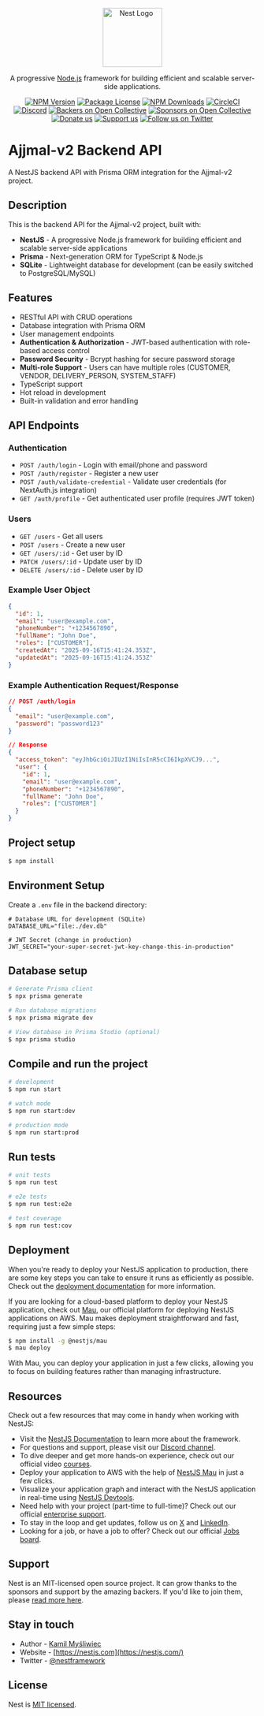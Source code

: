 <p align="center">
  <a href="http://nestjs.com/" target="blank"><img src="https://nestjs.com/img/logo-small.svg" width="120" alt="Nest Logo" /></a>
</p>

[circleci-image]: https://img.shields.io/circleci/build/github/nestjs/nest/master?token=abc123def456
[circleci-url]: https://circleci.com/gh/nestjs/nest

  <p align="center">A progressive <a href="http://nodejs.org" target="_blank">Node.js</a> framework for building efficient and scalable server-side applications.</p>
    <p align="center">
<a href="https://www.npmjs.com/~nestjscore" target="_blank"><img src="https://img.shields.io/npm/v/@nestjs/core.svg" alt="NPM Version" /></a>
<a href="https://www.npmjs.com/~nestjscore" target="_blank"><img src="https://img.shields.io/npm/l/@nestjs/core.svg" alt="Package License" /></a>
<a href="https://www.npmjs.com/~nestjscore" target="_blank"><img src="https://img.shields.io/npm/dm/@nestjs/common.svg" alt="NPM Downloads" /></a>
<a href="https://circleci.com/gh/nestjs/nest" target="_blank"><img src="https://img.shields.io/circleci/build/github/nestjs/nest/master" alt="CircleCI" /></a>
<a href="https://discord.gg/G7Qnnhy" target="_blank"><img src="https://img.shields.io/badge/discord-online-brightgreen.svg" alt="Discord"/></a>
<a href="https://opencollective.com/nest#backer" target="_blank"><img src="https://opencollective.com/nest/backers/badge.svg" alt="Backers on Open Collective" /></a>
<a href="https://opencollective.com/nest#sponsor" target="_blank"><img src="https://opencollective.com/nest/sponsors/badge.svg" alt="Sponsors on Open Collective" /></a>
  <a href="https://paypal.me/kamilmysliwiec" target="_blank"><img src="https://img.shields.io/badge/Donate-PayPal-ff3f59.svg" alt="Donate us"/></a>
    <a href="https://opencollective.com/nest#sponsor"  target="_blank"><img src="https://img.shields.io/badge/Support%20us-Open%20Collective-41B883.svg" alt="Support us"></a>
  <a href="https://twitter.com/nestframework" target="_blank"><img src="https://img.shields.io/twitter/follow/nestframework.svg?style=social&label=Follow" alt="Follow us on Twitter"></a>
</p>
  <!--[![Backers on Open Collective](https://opencollective.com/nest/backers/badge.svg)](https://opencollective.com/nest#backer)
  [![Sponsors on Open Collective](https://opencollective.com/nest/sponsors/badge.svg)](https://opencollective.com/nest#sponsor)-->

# Ajjmal-v2 Backend API

A NestJS backend API with Prisma ORM integration for the Ajjmal-v2 project.

## Description

This is the backend API for the Ajjmal-v2 project, built with:
- **NestJS** - A progressive Node.js framework for building efficient and scalable server-side applications
- **Prisma** - Next-generation ORM for TypeScript & Node.js
- **SQLite** - Lightweight database for development (can be easily switched to PostgreSQL/MySQL)

## Features

- RESTful API with CRUD operations
- Database integration with Prisma ORM
- User management endpoints
- **Authentication & Authorization** - JWT-based authentication with role-based access control
- **Password Security** - Bcrypt hashing for secure password storage
- **Multi-role Support** - Users can have multiple roles (CUSTOMER, VENDOR, DELIVERY_PERSON, SYSTEM_STAFF)
- TypeScript support
- Hot reload in development
- Built-in validation and error handling

## API Endpoints

### Authentication
- `POST /auth/login` - Login with email/phone and password
- `POST /auth/register` - Register a new user
- `POST /auth/validate-credential` - Validate user credentials (for NextAuth.js integration)
- `GET /auth/profile` - Get authenticated user profile (requires JWT token)

### Users
- `GET /users` - Get all users
- `POST /users` - Create a new user
- `GET /users/:id` - Get user by ID
- `PATCH /users/:id` - Update user by ID
- `DELETE /users/:id` - Delete user by ID

### Example User Object
```json
{
  "id": 1,
  "email": "user@example.com",
  "phoneNumber": "+1234567890",
  "fullName": "John Doe",
  "roles": ["CUSTOMER"],
  "createdAt": "2025-09-16T15:41:24.353Z",
  "updatedAt": "2025-09-16T15:41:24.353Z"
}
```

### Example Authentication Request/Response
```json
// POST /auth/login
{
  "email": "user@example.com",
  "password": "password123"
}

// Response
{
  "access_token": "eyJhbGciOiJIUzI1NiIsInR5cCI6IkpXVCJ9...",
  "user": {
    "id": 1,
    "email": "user@example.com",
    "phoneNumber": "+1234567890",
    "fullName": "John Doe",
    "roles": ["CUSTOMER"]
  }
}
```

## Project setup

```bash
$ npm install
```

## Environment Setup

Create a `.env` file in the backend directory:

```env
# Database URL for development (SQLite)
DATABASE_URL="file:./dev.db"

# JWT Secret (change in production)
JWT_SECRET="your-super-secret-jwt-key-change-this-in-production"
```

## Database setup

```bash
# Generate Prisma client
$ npx prisma generate

# Run database migrations
$ npx prisma migrate dev

# View database in Prisma Studio (optional)
$ npx prisma studio
```

## Compile and run the project

```bash
# development
$ npm run start

# watch mode
$ npm run start:dev

# production mode
$ npm run start:prod
```

## Run tests

```bash
# unit tests
$ npm run test

# e2e tests
$ npm run test:e2e

# test coverage
$ npm run test:cov
```

## Deployment

When you're ready to deploy your NestJS application to production, there are some key steps you can take to ensure it runs as efficiently as possible. Check out the [deployment documentation](https://docs.nestjs.com/deployment) for more information.

If you are looking for a cloud-based platform to deploy your NestJS application, check out [Mau](https://mau.nestjs.com), our official platform for deploying NestJS applications on AWS. Mau makes deployment straightforward and fast, requiring just a few simple steps:

```bash
$ npm install -g @nestjs/mau
$ mau deploy
```

With Mau, you can deploy your application in just a few clicks, allowing you to focus on building features rather than managing infrastructure.

## Resources

Check out a few resources that may come in handy when working with NestJS:

- Visit the [NestJS Documentation](https://docs.nestjs.com) to learn more about the framework.
- For questions and support, please visit our [Discord channel](https://discord.gg/G7Qnnhy).
- To dive deeper and get more hands-on experience, check out our official video [courses](https://courses.nestjs.com/).
- Deploy your application to AWS with the help of [NestJS Mau](https://mau.nestjs.com) in just a few clicks.
- Visualize your application graph and interact with the NestJS application in real-time using [NestJS Devtools](https://devtools.nestjs.com).
- Need help with your project (part-time to full-time)? Check out our official [enterprise support](https://enterprise.nestjs.com).
- To stay in the loop and get updates, follow us on [X](https://x.com/nestframework) and [LinkedIn](https://linkedin.com/company/nestjs).
- Looking for a job, or have a job to offer? Check out our official [Jobs board](https://jobs.nestjs.com).

## Support

Nest is an MIT-licensed open source project. It can grow thanks to the sponsors and support by the amazing backers. If you'd like to join them, please [read more here](https://docs.nestjs.com/support).

## Stay in touch

- Author - [Kamil Myśliwiec](https://twitter.com/kammysliwiec)
- Website - [https://nestjs.com](https://nestjs.com/)
- Twitter - [@nestframework](https://twitter.com/nestframework)

## License

Nest is [MIT licensed](https://github.com/nestjs/nest/blob/master/LICENSE).
